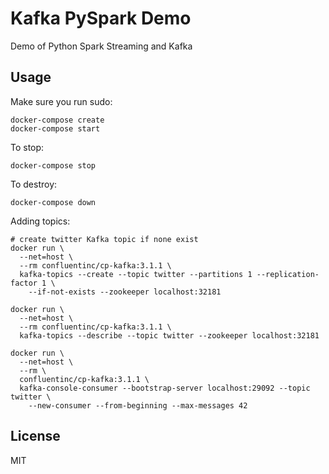 # Kafka PySpark Demo

Demo of Python Spark Streaming and Kafka

## Usage

Make sure you run sudo:
```
docker-compose create
docker-compose start
```

To stop:
```
docker-compose stop
```

To destroy:
```
docker-compose down
```

Adding topics:

```
# create twitter Kafka topic if none exist
docker run \
  --net=host \
  --rm confluentinc/cp-kafka:3.1.1 \
  kafka-topics --create --topic twitter --partitions 1 --replication-factor 1 \
    --if-not-exists --zookeeper localhost:32181

docker run \
  --net=host \
  --rm confluentinc/cp-kafka:3.1.1 \
  kafka-topics --describe --topic twitter --zookeeper localhost:32181

docker run \
  --net=host \
  --rm \
  confluentinc/cp-kafka:3.1.1 \
  kafka-console-consumer --bootstrap-server localhost:29092 --topic twitter \
    --new-consumer --from-beginning --max-messages 42
```

## License

MIT
